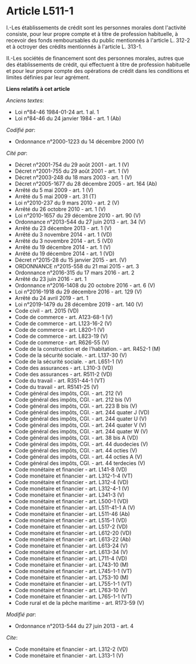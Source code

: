 # Article L511-1

I.-Les établissements de crédit sont les personnes morales dont l'activité consiste, pour leur propre compte et à titre de
profession habituelle, à recevoir des fonds remboursables du public mentionnés à l'article L. 312-2 et à octroyer des crédits
mentionnés à l'article L. 313-1. 

II.-Les sociétés de financement sont des personnes morales, autres que des établissements de crédit, qui effectuent à titre
de profession habituelle et pour leur propre compte des opérations de crédit dans les conditions et limites définies par leur
agrément.

**Liens relatifs à cet article**

_Anciens textes_:

  - Loi n°84-46 1984-01-24 art. 1 al. 1
  - Loi n°84-46 du 24 janvier 1984 - art. 1 (Ab)

_Codifié par_:

  - Ordonnance n°2000-1223 du 14 décembre 2000 (V)

_Cité par_:

  - Décret n°2001-754 du 29 août 2001 - art. 1 (V)
  - Décret n°2001-755 du 29 août 2001 - art. 1 (V)
  - Décret n°2003-248 du 18 mars 2003 - art. 1 (V)
  - Décret n°2005-1677 du 28 décembre 2005 - art. 164 (Ab)
  - Arrêté du 5 mai 2009 - art. 1 (V)
  - Arrêté du 5 mai 2009 - art. 31 (T)
  - Loi n°2010-237 du 9 mars 2010 - art. 2 (V)
  - Arrêté du 26 octobre 2010 - art. 1 (V)
  - Loi n°2010-1657 du 29 décembre 2010 - art. 90 (V)
  - Ordonnance n°2013-544 du 27 juin 2013 - art. 34 (V)
  - Arrêté du 23 décembre 2013 - art. 1 (V)
  - Arrêté du 3 novembre 2014 - art. 1 (VD)
  - Arrêté du 3 novembre 2014 - art. 5 (VD)
  - Arrêté du 19 décembre 2014 - art. 1 (V)
  - Arrêté du 19 décembre 2014 - art. 1 (VD)
  - Décret n°2015-28 du 15 janvier 2015 - art. (V)
  - ORDONNANCE n°2015-558 du 21 mai 2015 - art. 3
  - Ordonnance n°2016-315 du 17 mars 2016 - art. 2
  - Arrêté du 23 juin 2016 - art. 1
  - Ordonnance n°2016-1408 du 20 octobre 2016 - art. 6 (V)
  - Loi n°2016-1918 du 29 décembre 2016 - art. 129 (V)
  - Arrêté du 24 avril 2019 - art. 1
  - Loi n°2019-1479 du 28 décembre 2019 - art. 140 (V)
  - Code civil - art. 2015 (VD)
  - Code de commerce - art. A123-68-1 (V)
  - Code de commerce - art. L123-16-2 (V)
  - Code de commerce - art. L820-1 (V)
  - Code de commerce - art. L823-19 (V)
  - Code de commerce - art. R626-55 (V)
  - Code de la construction et de l'habitation. - art. R452-1 (M)
  - Code de la sécurité sociale. - art. L137-30 (V)
  - Code de la sécurité sociale. - art. L651-1 (V)
  - Code des assurances - art. L310-3 (VD)
  - Code des assurances - art. R511-2 (VD)
  - Code du travail - art. R351-44-1 (VT)
  - Code du travail - art. R5141-25 (V)
  - Code général des impôts, CGI. - art. 212 (V)
  - Code général des impôts, CGI. - art. 212 bis (V)
  - Code général des impôts, CGI. - art. 223 B bis (V)
  - Code général des impôts, CGI. - art. 244 quater J (VD)
  - Code général des impôts, CGI. - art. 244 quater U (V)
  - Code général des impôts, CGI. - art. 244 quater V (V)
  - Code général des impôts, CGI. - art. 244 quater W (V)
  - Code général des impôts, CGI. - art. 38 bis A (VD)
  - Code général des impôts, CGI. - art. 44 duodecies (V)
  - Code général des impôts, CGI. - art. 44 octies (V)
  - Code général des impôts, CGI. - art. 44 octies A (V)
  - Code général des impôts, CGI. - art. 44 terdecies (V)
  - Code monétaire et financier - art. L141-8 (VD)
  - Code monétaire et financier - art. L312-1-4 (VT)
  - Code monétaire et financier - art. L312-4 (VD)
  - Code monétaire et financier - art. L312-4-1 (V)
  - Code monétaire et financier - art. L341-3 (V)
  - Code monétaire et financier - art. L500-1 (VD)
  - Code monétaire et financier - art. L511-41-1 A (V)
  - Code monétaire et financier - art. L511-46 (Ab)
  - Code monétaire et financier - art. L515-1 (VD)
  - Code monétaire et financier - art. L517-2 (VD)
  - Code monétaire et financier - art. L612-20 (VD)
  - Code monétaire et financier - art. L613-22 (Ab)
  - Code monétaire et financier - art. L613-24 (V)
  - Code monétaire et financier - art. L613-34 (V)
  - Code monétaire et financier - art. L711-4 (VD)
  - Code monétaire et financier - art. L743-10 (M)
  - Code monétaire et financier - art. L745-1-1 (VT)
  - Code monétaire et financier - art. L753-10 (M)
  - Code monétaire et financier - art. L755-1-1 (VT)
  - Code monétaire et financier - art. L763-10 (V)
  - Code monétaire et financier - art. L765-1-1 (VT)
  - Code rural et de la pêche maritime - art. R173-59 (V)

_Modifié par_:

  - Ordonnance n°2013-544 du 27 juin 2013 - art. 4

_Cite_:

  - Code monétaire et financier - art. L312-2 (VD)
  - Code monétaire et financier - art. L313-1 (V)
